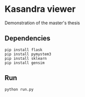 # Kasandra viewer
Demonstration of the master's thesis

## Dependencies
```
pip install flask
pip install pymystem3
pip install sklearn
pip install gensim
```

## Run
```
python run.py
```